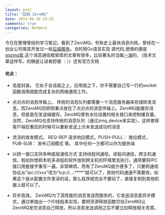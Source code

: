 ```yaml
---
layout: post
title: "回顾 ZeroMQ"
date: 2013-06-29 23:25
comments: true
categories: NetWork 
---
```

今日在整理曾经的学习笔记，看到了ZeroMQ，号称史上最快消息内核。曾经在一创业公司用其开发过一些[后端服务](https://github.com/zheng-ji/log2aws)。当时用Go语言实现 源代码,使用的便是[gozmq库](https://github.com/alecthomas/gozmq).这个消息通信框架库的文章有很多，比较著名的当属[一淘](www.searchtb.com/2012/08/zeromq-primer.html)的，（技术文章这样写，的确是让读者舒服 ：））还有官方文档

#### 优点：
* 高度封装。
它处于会话层之上，应用层之下，你不需要自己写一行的socket函数调用就能完成复杂的网络通信工作。

* 点对点的消息传输上。
传统的消息队列都需要一个消息服务器来存储转发消息。而ZeroMQ则把侧重点放在了点对点的消息传输上。ZeroMQ能缓存消息，但是是在发送端缓存。ZeroMQ里有水位设置的相关接口来控制缓存量。当然，ZeroMQ也支持传统的消息队列（通过zmq_device来实现）。这样使得客户端在重启的时候可以重新发送上次未发送成功的消息

* 灵活的收发模式。
REQ-REP 请求响应模式，PUSH-PULL： 推拉模式， PUB-SUB： 发布订阅模式 等。 其中任何一方都可以作为服务端

* 以统一接口支持多种底层通信方式
支持线程间通信，进程间通信，跨主机通信，假如你想把本机多进程的软件放到跨主机的环境里去执行，通常要将IPC接口用套接字重写一遍。非常麻烦。而有了ZeroMQ就方便多了，只要把通信协议从”ipc:///xxx”改为”tcp://*.*.*.*:****”就可以了，其他代码通通不需要改，如果这个是从配置文件里读的话，那么程序就完全不要动了，直接复制到其他机器上就可以了。

* 异步高效。
ZeroMQ为了高性能的消息发送而服务的，它发送消息是异步模式，通过单独出一个IO线程来实现，要把资源释放函数交给ZeroMQ让ZeroMQ发完消息自己释放，所以消息发送调用之后不要立刻释放相关资源。


